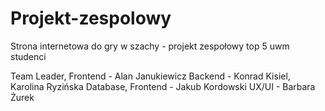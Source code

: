 # Projekt-zespolowy
Strona internetowa do gry w szachy - projekt zespołowy top 5 uwm studenci


Team Leader, Frontend - Alan Janukiewicz
Backend - Konrad Kisiel, Karolina Ryzińska
Database, Frontend - Jakub Kordowski
UX/UI - Barbara Żurek
